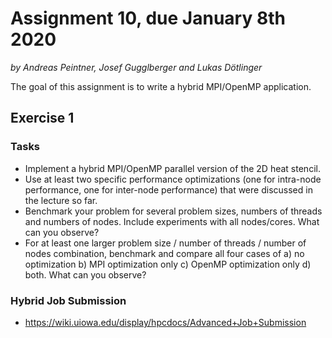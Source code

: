 # Assignment 10, due January 8th 2020

*by Andreas Peintner, Josef Gugglberger and Lukas Dötlinger*

The goal of this assignment is to write a hybrid MPI/OpenMP application.

## Exercise 1

### Tasks

- Implement a hybrid MPI/OpenMP parallel version of the 2D heat stencil.
- Use at least two specific performance optimizations (one for intra-node performance, one for inter-node performance) that were discussed in the lecture so far.
- Benchmark your problem for several problem sizes, numbers of threads and numbers of nodes. Include experiments with all nodes/cores. What can you observe?
- For at least one larger problem size / number of threads / number of nodes combination, benchmark and compare all four cases of a) no optimization b) MPI optimization only c) OpenMP optimization only d) both. What can you observe?

### Hybrid Job Submission

- https://wiki.uiowa.edu/display/hpcdocs/Advanced+Job+Submission
